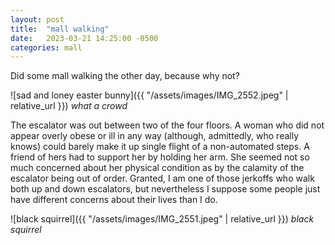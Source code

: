 ```yaml
---
layout: post
title:  "mall walking"
date:   2023-03-21 14:25:00 -0500
categories: mall
---
```


Did some mall walking the other day, because why not?

![sad and loney easter bunny]({{ "/assets/images/IMG_2552.jpeg" | relative_url }})
*what a crowd*

The escalator was out between two of the four floors. A woman who did not appear overly obese or ill in any way (although, admittedly, who really knows) could barely make it up single flight of a non-automated steps. A friend of hers had to support her by holding her arm. She seemed not so much concerned about her physical condition as by the calamity of the escalator being out of order. Granted, I am one of those jerkoffs who walk both up and down escalators, but nevertheless I suppose some people just have different concerns about their lives than I do.

![black squirrel]({{ "/assets/images/IMG_2551.jpeg" | relative_url }})
*black squirrel*
